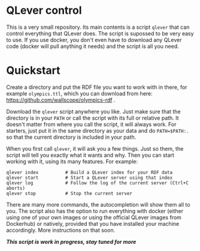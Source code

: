# QLever control

This is a very small repository. Its main contents is a script `qlever`
that can control everything that QLever does. The script is supossed to be very
easy to use. If you use docker, you don't even have to download any QLever code
(docker will pull anything it needs) and the script is all you need.

# Quickstart

Create a directory and put the RDF file you want to work with in there, for
example `olympics.ttl`, which you can download from here: https://github.com/wallscope/olympics-rdf .

Download the `qlever` script anywhere you like. Just make sure that the directory
is in your `PATH` or call the script with its full or relative path. It doesn't
matter from where you call the script, it will always work. For starters, just
put it in the same directory as your data and do `PATH=$PATH:.` so that the
current directory is included in your path.

When you first call `qlever`, it will ask you a few things. Just so them, the
script will tell you exactly what it wants and why. Then you can start working
with it, using its many features. For example:

```
qlever index          # Build a QLever index for your RDF data
qlever start          # Start a QLever server using that index
qlever log            # Follow the log of the current server (Ctrl+C aborts)
qlever stop           # Stop the current server
```

There are many more commands, the autocompletion will show them all to you. The
script also has the option to run everything with docker (either using one of
your own images or using the official QLever images from Dockerhub) or natively,
provided that you have installed your machine accordingly. More instructions on
that soon.

***This script is work in progress, stay tuned for more***
